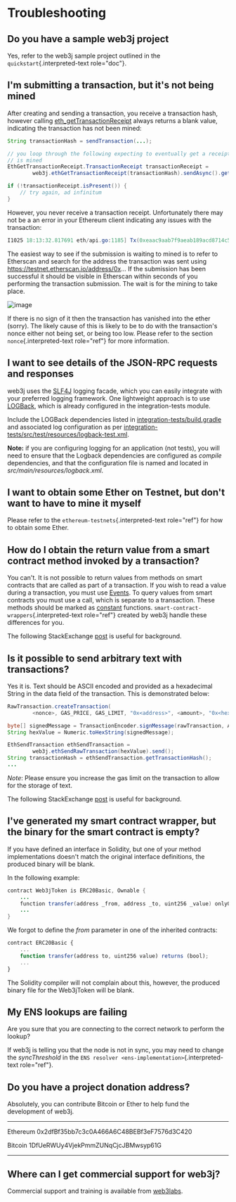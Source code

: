 Troubleshooting
===============

Do you have a sample web3j project
----------------------------------

Yes, refer to the web3j sample project outlined in the `quickstart`{.interpreted-text role="doc"}.

I\'m submitting a transaction, but it\'s not being mined
--------------------------------------------------------

After creating and sending a transaction, you receive a transaction hash, however calling [eth\_getTransactionReceipt](https://github.com/ethereum/wiki/wiki/JSON-RPC#eth_gettransactionreceipt) always returns a blank value, indicating the transaction has not been
mined:

```java
String transactionHash = sendTransaction(...);

// you loop through the following expecting to eventually get a receipt once the transaction
// is mined
EthGetTransactionReceipt.TransactionReceipt transactionReceipt =
        web3j.ethGetTransactionReceipt(transactionHash).sendAsync().get();

if (!transactionReceipt.isPresent()) {
    // try again, ad infinitum
}
```

However, you never receive a transaction receipt. Unfortunately there may not be a an error in your Ethereum client indicating any issues with the transaction:

```java
I1025 18:13:32.817691 eth/api.go:1185] Tx(0xeaac9aab7f9aeab189acd8714c5a60c7424f86820884b815c4448cfcd4d9fc79) to: 0x9c98e381edc5fe1ac514935f3cc3edaa764cf004
```

The easiest way to see if the submission is waiting to mined is to refer to Etherscan and search for the address the transaction was sent using <https://testnet.etherscan.io/address/0x>\... If the submission has been successful it should be visible in Etherscan within seconds of you performing the transaction submission. The wait is for the mining to take place.

![image](https://docs.web3j.io/_images/pending_transaction.png)



If there is no sign of it then the transaction has vanished into the ether (sorry). The likely cause of this is likely to be to do with the transaction\'s nonce either not being set, or being too low. Please refer to the section `nonce`{.interpreted-text role="ref"} for more information.

I want to see details of the JSON-RPC requests and responses
------------------------------------------------------------

web3j uses the [SLF4J](https://www.slf4j.org/) logging facade, which you can easily integrate with your preferred logging framework. One lightweight approach is to use [LOGBack](https://logback.qos.ch/), which is already configured in the integration-tests module.

Include the LOGBack dependencies listed in [integration-tests/build.gradle](https://github.com/web3j/web3j/blob/master/integration-tests/build.gradle#L7) and associated log configuration as per [integration-tests/src/test/resources/logback-test.xml](https://github.com/web3j/web3j/blob/master/integration-tests/src/test/resources/logback-test.xml).

**Note:** if you are configuring logging for an application (not tests), you will need to ensure that the Logback dependencies are configured as *compile* dependencies, and that the configuration file is named and
located in *src/main/resources/logback.xml*.

I want to obtain some Ether on Testnet, but don\'t want to have to mine it myself
---------------------------------------------------------------------------------

Please refer to the `ethereum-testnets`{.interpreted-text role="ref"} for how to obtain some Ether.

How do I obtain the return value from a smart contract method invoked by a transaction?
---------------------------------------------------------------------------------------

You can\'t. It is not possible to return values from methods on smart contracts that are called as part of a transaction. If you wish to read a value during a transaction, you must use [Events](http://solidity.readthedocs.io/en/develop/contracts.html#events). To query values from smart contracts you must use a call, which is separate to a transaction. These methods should be marked as [constant](http://solidity.readthedocs.io/en/develop/contracts.html?highlight=constant#constant-functions) functions. `smart-contract-wrappers`{.interpreted-text role="ref"} created by web3j handle these differences for you.

The following StackExchange [post](http://ethereum.stackexchange.com/questions/765/what-is-the-difference-between-a-transaction-and-a-call) is useful for background.

Is it possible to send arbitrary text with transactions?
--------------------------------------------------------

Yes it is. Text should be ASCII encoded and provided as a hexadecimal String in the data field of the transaction. This is demonstrated below:

```java
RawTransaction.createTransaction(
        <nonce>, GAS_PRICE, GAS_LIMIT, "0x<address>", <amount>, "0x<hex encoded text>");

byte[] signedMessage = TransactionEncoder.signMessage(rawTransaction, ALICE);
String hexValue = Numeric.toHexString(signedMessage);

EthSendTransaction ethSendTransaction =
        web3j.ethSendRawTransaction(hexValue).send();
String transactionHash = ethSendTransaction.getTransactionHash();
...
```

*Note*: Please ensure you increase the gas limit on the transaction to allow for the storage of text.

The following StackExchange [post](http://ethereum.stackexchange.com/questions/2466/how-do-i-send-an-arbitary-message-to-an-ethereum-address) is useful for background.

I\'ve generated my smart contract wrapper, but the binary for the smart contract is empty?
------------------------------------------------------------------------------------------

If you have defined an interface in Solidity, but one of your method implementations doesn\'t match the original interface definitions, the produced binary will be blank.

In the following example:

```java
contract Web3jToken is ERC20Basic, Ownable {
    ...
    function transfer(address _from, address _to, uint256 _value) onlyOwner returns (bool) {
    ...
}
```

We forgot to define the *from* parameter in one of the inherited contracts:

```javascript
contract ERC20Basic {
    ...
    function transfer(address to, uint256 value) returns (bool);
    ...
}
```

The Solidity compiler will not complain about this, however, the produced binary file for the Web3jToken will be blank.

My ENS lookups are failing
--------------------------

Are you sure that you are connecting to the correct network to perform the lookup?

If web3j is telling you that the node is not in sync, you may need to change the *syncThreshold* in the
`ENS resolver <ens-implementation>`{.interpreted-text role="ref"}.

Do you have a project donation address?
---------------------------------------

Absolutely, you can contribute Bitcoin or Ether to help fund the development of web3j.

---------- --------------------------------------------
  Ethereum   0x2dfBf35bb7c3c0A466A6C48BEBf3eF7576d3C420

  Bitcoin    	1DfUeRWUy4VjekPmmZUNqCjcJBMwsyp61G
---------- --------------------------------------------

Where can I get commercial support for web3j?
---------------------------------------------

Commercial support and training is available from [web3labs](https://www.web3labs.com/).
